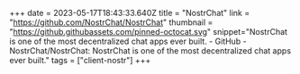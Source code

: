 +++
date = 2023-05-17T18:43:33.640Z
title = "NostrChat"
link = "https://github.com/NostrChat/NostrChat"
thumbnail = "https://github.githubassets.com/pinned-octocat.svg"
snippet="NostrChat is one of the most decentralized chat apps ever built. - GitHub - NostrChat/NostrChat: NostrChat is one of the most decentralized chat apps ever built."
tags = ["client-nostr"]
+++
